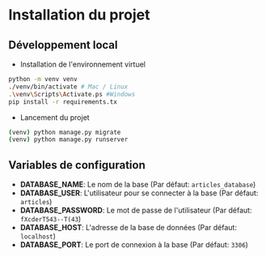 # Installation du projet

## Développement local

- Installation de l'environnement virtuel

```sh
python -m venv venv
./venv/bin/activate # Mac / Linux
.\venv\Scripts\Activate.ps #Windows
pip install -r requirements.tx
```

- Lancement du projet
```sh
(venv) python manage.py migrate
(venv) python manage.py runserver
```

## Variables de configuration

- **DATABASE_NAME**: Le nom de la base (Par défaut: `articles_database`)
- **DATABASE_USER**: L'utilisateur pour se connecter à la base (Par défaut: `articles`)
- **DATABASE_PASSWORD**: Le mot de passe de l'utilisateur (Par défaut: `fXcderT543--T(43`)
- **DATABASE_HOST**: L'adresse de la base de données (Par défaut: `localhost`)
- **DATABASE_PORT**: Le port de connexion à la base (Par défaut: `3306`)

